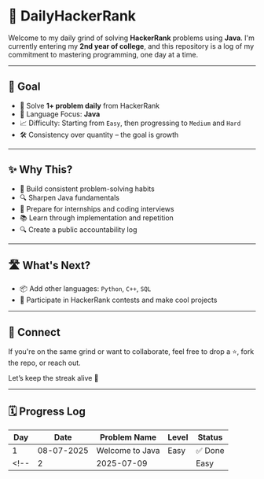 # 🚀 DailyHackerRank

Welcome to my daily grind of solving **HackerRank** problems using **Java**. I'm currently entering my **2nd year of college**, and this repository is a log of my commitment to mastering programming, one day at a time.

---

## 📅 Goal

- 🧠 Solve **1+ problem daily** from HackerRank  
- 🎯 Language Focus: **Java**  
- 📈 Difficulty: Starting from `Easy`, then progressing to `Medium` and `Hard`  
- 🛠️ Consistency over quantity – the goal is growth  

---

## ✨ Why This?

- 💪 Build consistent problem-solving habits  
- 🔍 Sharpen Java fundamentals  
- 🧩 Prepare for internships and coding interviews  
- 📚 Learn through implementation and repetition  
- 🔍 Create a public accountability log  

---

## 🛣️ What's Next?

- 📦 Add other languages: `Python`, `C++`, `SQL`
- 🧪 Participate in HackerRank contests and make cool projects 


---

## 🤝 Connect

If you're on the same grind or want to collaborate, feel free to drop a ⭐, fork the repo, or reach out.

Let’s keep the streak alive 🚀

---

## 🗓️ Progress Log

| Day | Date       | Problem Name               | Level  | Status   |
|-----|------------|----------------------------|--------|----------|
| 1   | 08-07-2025 | Welcome to Java   | Easy   | ✅ Done  |
<!--| 2   | 2025-07-09 | <Your Next Problem Name>   | Easy   | ✅ Done  |

<!-- Keep adding rows below like this -->



